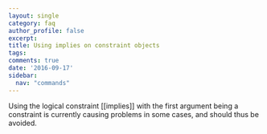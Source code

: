 ```yaml
---
layout: single
category: faq
author_profile: false
excerpt: 
title: Using implies on constraint objects
tags:
comments: true
date: '2016-09-17'
sidebar:
  nav: "commands"
---
```


Using the logical constraint [[implies]] with the first argument being a constraint is currently causing problems in some cases, and should thus be avoided.
